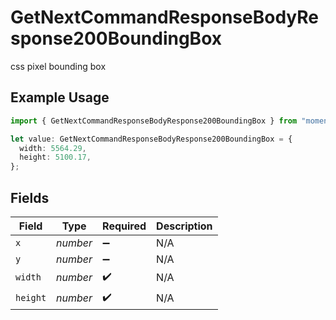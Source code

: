 # GetNextCommandResponseBodyResponse200BoundingBox

css pixel bounding box

## Example Usage

```typescript
import { GetNextCommandResponseBodyResponse200BoundingBox } from "momentic/models/operations";

let value: GetNextCommandResponseBodyResponse200BoundingBox = {
  width: 5564.29,
  height: 5100.17,
};
```

## Fields

| Field              | Type               | Required           | Description        |
| ------------------ | ------------------ | ------------------ | ------------------ |
| `x`                | *number*           | :heavy_minus_sign: | N/A                |
| `y`                | *number*           | :heavy_minus_sign: | N/A                |
| `width`            | *number*           | :heavy_check_mark: | N/A                |
| `height`           | *number*           | :heavy_check_mark: | N/A                |